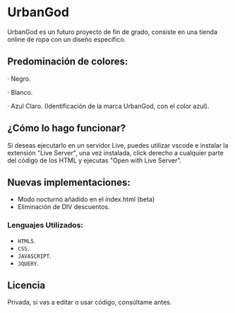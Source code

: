 # UrbanGod

UrbanGod es un futuro proyecto de fin de grado, consiste en una tienda online de ropa con un diseño específico.

## Predominación de colores:

· Negro.

· Blanco.

· Azul Claro. (Identificación de la marca UrbanGod, con el color azul).

## ¿Cómo lo hago funcionar?

Si deseas ejecutarlo en un servidor Live, puedes utilizar vscode e instalar la extensión "Live Server", una vez instalada, click derecho a cualquier parte del código de los HTML y ejecutas "Open with Live Server".


## Nuevas implementaciones:
- Modo nocturno añadido en el index.html (beta)
- Eliminación de DIV descuentos.

### Lenguajes Utilizados:
- `HTML5`.
- `CSS`.
- `JAVASCRIPT`.
- `JQUERY`.


## Licencia
Privada, si vas a editar o usar código, consúltame antes.
